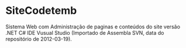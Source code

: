 # SiteCodetemb
Sistema Web com Administração de paginas e conteúdos do site versão .NET C# IDE Vusual Studio (Importado de Assembla SVN, data do repositório de 2012-03-19).
